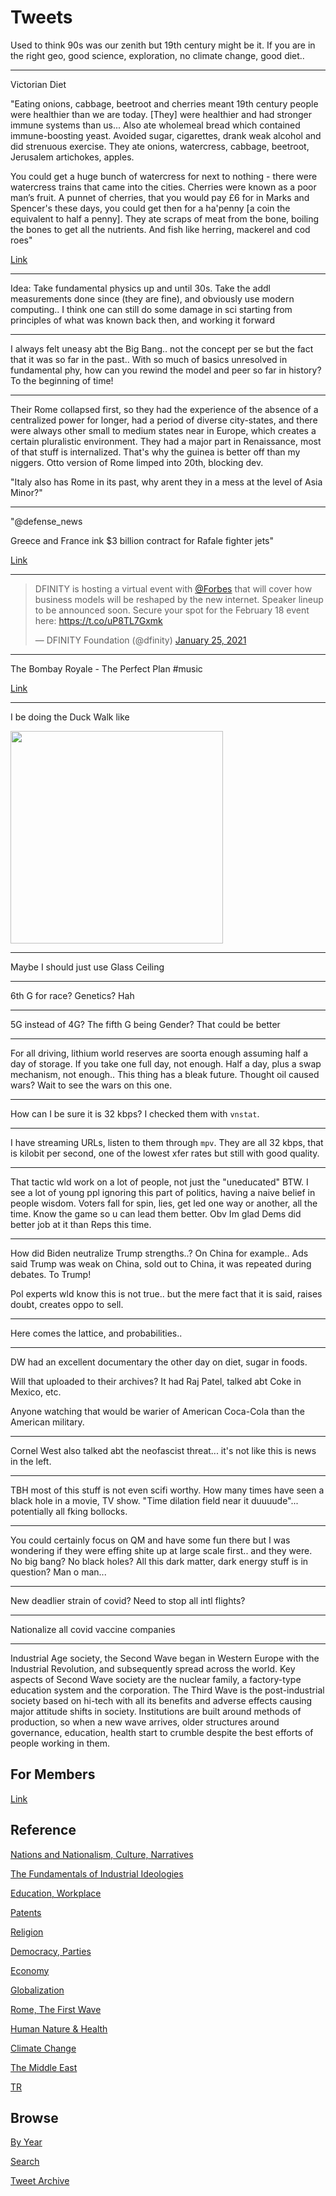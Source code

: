 # Tweets

Used to think 90s was our zenith but 19th century might be it. If you
are in the right geo, good science, exploration, no climate change,
good diet..

---

Victorian Diet

"Eating onions, cabbage, beetroot and cherries meant 19th century
people were healthier than we are today. [They] were healthier and had
stronger immune systems than us... Also ate wholemeal bread which
contained immune-boosting yeast. Avoided sugar, cigarettes, drank weak
alcohol and did strenuous exercise. They ate onions, watercress,
cabbage, beetroot, Jerusalem artichokes, apples.

You could get a huge bunch of watercress for next to nothing - there
were watercress trains that came into the cities. Cherries were known
as a poor man’s fruit. A punnet of cherries, that you would pay £6 for
in Marks and Spencer's these days, you could get then for a ha'penny
[a coin the equivalent to half a penny]. They ate scraps of meat from
the bone, boiling the bones to get all the nutrients. And fish like
herring, mackerel and cod roes"

[Link](https://www.dailymail.co.uk/health/article-3317096/Forget-Paleo-try-VICTORIAN-diet-Eating-onions-cabbage-beetroot-cherries-meant-19th-century-people-healthier-today.html)

---

Idea: Take fundamental physics up and until 30s. Take the addl
measurements done since (they are fine), and obviously use modern
computing.. I think one can still do some damage in sci starting from
principles of what was known back then, and working it forward

---

I always felt uneasy abt the Big Bang.. not the concept per se but the
fact that it was so far in the past.. With so much of basics
unresolved in fundamental phy, how can you rewind the model and peer
so far in history? To the beginning of time!

---

Their Rome collapsed first, so they had the experience of the absence
of a centralized power for longer, had a period of diverse
city-states, and there were always other small to medium states near
in Europe, which creates a certain pluralistic environment. They had a
major part in Renaissance, most of that stuff is internalized. That's
why the guinea is better off than my niggers. Otto version of Rome
limped into 20th, blocking dev.

"Italy also has Rome in its past, why arent they in a mess at the
level of Asia Minor?"

---

"@defense_news

Greece and France ink $3 billion contract for Rafale fighter jets"

[Link](https://trib.al/9ZlNbjI)

---

<blockquote class="twitter-tweet"><p lang="en" dir="ltr">DFINITY is hosting a virtual event with <a href="https://twitter.com/Forbes?ref_src=twsrc%5Etfw">@Forbes</a> that will cover how business models will be reshaped by the new internet. Speaker lineup to be announced soon. Secure your spot for the February 18 event here: <a href="https://t.co/uP8TL7Gxmk">https://t.co/uP8TL7Gxmk</a></p>&mdash; DFINITY Foundation (@dfinity) <a href="https://twitter.com/dfinity/status/1353833081296175108?ref_src=twsrc%5Etfw">January 25, 2021</a></blockquote> <script async src="https://platform.twitter.com/widgets.js" charset="utf-8"></script>

---

The Bombay Royale - The Perfect Plan \#music

[Link](https://youtu.be/cQvx6KAO0C8)

---

I be doing the Duck Walk like

<img width="340" src="https://giffiles.alphacoders.com/356/35639.gif"/>

---

Maybe I should just use Glass Ceiling

---

6th G for race? Genetics? Hah

---

5G instead of 4G? The fifth G being Gender? That could be better

---

For all driving, lithium world reserves are soorta enough assuming
half a day of storage. If you take one full day, not enough. Half a
day, plus a swap mechanism, not enough.. This thing has a bleak
future. Thought oil caused wars? Wait to see the wars on this one.

---

How can I be sure it is 32 kbps? I checked them with `vnstat`. 

---

I have streaming URLs, listen to them through `mpv`. They are all 32
kbps, that is kilobit per second, one of the lowest xfer rates but
still with good quality.

---

That tactic wld work on a lot of people, not just the "uneducated"
BTW. I see a lot of young ppl ignoring this part of politics, having a
naive belief in people wisdom. Voters fall for spin, lies, get led one
way or another, all the time. Know the game so u can lead them
better. Obv Im glad Dems did better job at it than Reps this time.

---

How did Biden neutralize Trump strengths..? On China for example.. Ads
said Trump was weak on China, sold out to China, it was repeated
during debates. To Trump!

Pol experts wld know this is not true.. but the mere fact that it is
said, raises doubt, creates oppo to sell.

---

Here comes the lattice, and probabilities..

---

DW had an excellent documentary the other day on diet, sugar in
foods.

Will that uploaded to their archives? It had Raj Patel, talked abt
Coke in Mexico, etc.

Anyone watching that would be warier of American Coca-Cola than the
American military.

---

Cornel West also talked abt the neofascist threat... it's not like
this is news in the left.

---

TBH most of this stuff is not even scifi worthy. How many times have
seen a black hole in a movie, TV show. "Time dilation field near it
duuuude"... potentially all fking bollocks.

---

You could certainly focus on QM and have some fun there but I was
wondering if they were effing shite up at large scale first.. and they
were. No big bang? No black holes? All this dark matter, dark energy
stuff is in question? Man o man...

---

New deadlier strain of covid? Need to stop all intl flights?

---

Nationalize all covid vaccine companies

---

Industrial Age society, the Second Wave began in Western Europe with
the Industrial Revolution, and subsequently spread across the
world. Key aspects of Second Wave society are the nuclear family, a
factory-type education system and the corporation. The Third Wave is
the post-industrial society based on hi-tech with all its benefits and
adverse effects causing major attitude shifts in society. Institutions
are built around methods of production, so when a new wave arrives,
older structures around governance, education, health start to crumble
despite the best efforts of people working in them.

## For Members

[Link](https://thirdwave-members.herokuapp.com)

## Reference

[Nations and Nationalism, Culture, Narratives](/2013/02/nations-and-nationalism.md)

[The Fundamentals of Industrial Ideologies](/2011/04/fundamentals-of-industrial-ideologies.md)

[Education, Workplace](2017/09/education-workplace.md)

[Patents](/2018/09/patents.md)

[Religion](/2015/04/god-religion.md)

[Democracy, Parties](/2016/11/democracy.md)

[Economy](/2018/05/economy.md)

[Globalization](/2018/09/globalization.md)

[Rome, The First Wave](/2017/12/rome.md)

[Human Nature & Health](/2020/07/human-nature.md)

[Climate Change](/2018/12/climate.md)

[The Middle East](/2019/07/middleeast.md)

[TR](../tr)

## Browse

[By Year](years.md)

[Search](search.html)

[Tweet Archive](/tweets/README.md)


